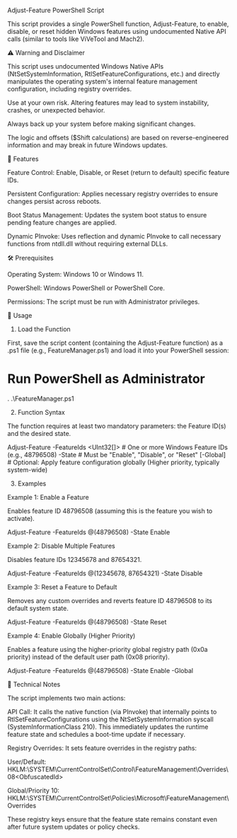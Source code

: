 Adjust-Feature PowerShell Script

This script provides a single PowerShell function, Adjust-Feature, to enable, disable, or reset hidden Windows features using undocumented Native API calls (similar to tools like ViVeTool and Mach2).

⚠️ Warning and Disclaimer

This script uses undocumented Windows Native APIs (NtSetSystemInformation, RtlSetFeatureConfigurations, etc.) and directly manipulates the operating system's internal feature management configuration, including registry overrides.

Use at your own risk. Altering features may lead to system instability, crashes, or unexpected behavior.

Always back up your system before making significant changes.

The logic and offsets ($Shift calculations) are based on reverse-engineered information and may break in future Windows updates.

🌟 Features

Feature Control: Enable, Disable, or Reset (return to default) specific feature IDs.

Persistent Configuration: Applies necessary registry overrides to ensure changes persist across reboots.

Boot Status Management: Updates the system boot status to ensure pending feature changes are applied.

Dynamic PInvoke: Uses reflection and dynamic PInvoke to call necessary functions from ntdll.dll without requiring external DLLs.

🛠️ Prerequisites

Operating System: Windows 10 or Windows 11.

PowerShell: Windows PowerShell or PowerShell Core.

Permissions: The script must be run with Administrator privileges.

🚀 Usage

1. Load the Function

First, save the script content (containing the Adjust-Feature function) as a .ps1 file (e.g., FeatureManager.ps1) and load it into your PowerShell session:

# Run PowerShell as Administrator
. .\FeatureManager.ps1


2. Function Syntax

The function requires at least two mandatory parameters: the Feature ID(s) and the desired state.

Adjust-Feature
    -FeatureIds <UInt32[]>  # One or more Windows Feature IDs (e.g., 48796508)
    -State <String>         # Must be "Enable", "Disable", or "Reset"
    [-Global]               # Optional: Apply feature configuration globally (Higher priority, typically system-wide)


3. Examples

Example 1: Enable a Feature

Enables feature ID 48796508 (assuming this is the feature you wish to activate).

Adjust-Feature -FeatureIds @(48796508) -State Enable


Example 2: Disable Multiple Features

Disables feature IDs 12345678 and 87654321.

Adjust-Feature -FeatureIds @(12345678, 87654321) -State Disable


Example 3: Reset a Feature to Default

Removes any custom overrides and reverts feature ID 48796508 to its default system state.

Adjust-Feature -FeatureIds @(48796508) -State Reset


Example 4: Enable Globally (Higher Priority)

Enables a feature using the higher-priority global registry path (0x0a priority) instead of the default user path (0x08 priority).

Adjust-Feature -FeatureIds @(48796508) -State Enable -Global


📝 Technical Notes

The script implements two main actions:

API Call: It calls the native function (via PInvoke) that internally points to RtlSetFeatureConfigurations using the NtSetSystemInformation syscall (SystemInformationClass 210). This immediately updates the runtime feature state and schedules a boot-time update if necessary.

Registry Overrides: It sets feature overrides in the registry paths:

User/Default: HKLM:\SYSTEM\CurrentControlSet\Control\FeatureManagement\Overrides\08\<ObfuscatedId>

Global/Priority 10: HKLM:\SYSTEM\CurrentControlSet\Policies\Microsoft\FeatureManagement\Overrides

These registry keys ensure that the feature state remains constant even after future system updates or policy checks.
